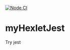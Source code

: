 [![Node CI](https://github.com/Stonek79/myHexletJest/workflows/NodeCI/badge.svg)](https://github.com/Stonek79/myHexletJest/actions)

# myHexletJest

Try jest
